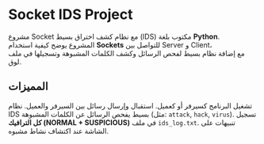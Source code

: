 # Socket IDS Project

 مشروع Socket مع نظام كشف اختراق بسيط (IDS) مكتوب بلغة **Python**.  
المشروع يوضح كيفية استخدام **Sockets** للتواصل بين Server و Client،  
مع إضافة نظام بسيط لفحص الرسائل وكشف الكلمات المشبوهة وتسجيلها في ملف لوق.


##  المميزات
تشغيل البرنامج كسيرفر أو كعميل.
استقبال وإرسال رسائل بين السيرفر والعميل.
 نظام IDS بسيط يفحص الرسائل عن الكلمات المشبوهة (مثل: `attack`, `hack`, `virus`).
تسجيل **كل الترافيك (NORMAL + SUSPICIOUS)** في ملف `ids_log.txt`.
 تنبيهات على الشاشة عند اكتشاف نشاط مشبوه.